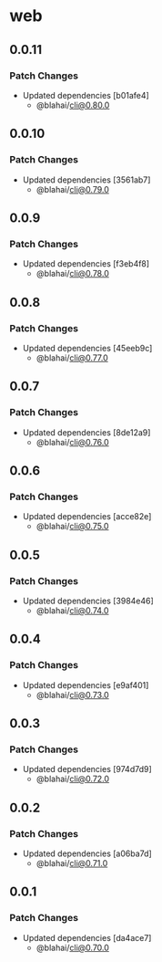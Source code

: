 # web

## 0.0.11

### Patch Changes

- Updated dependencies [b01afe4]
  - @blahai/cli@0.80.0

## 0.0.10

### Patch Changes

- Updated dependencies [3561ab7]
  - @blahai/cli@0.79.0

## 0.0.9

### Patch Changes

- Updated dependencies [f3eb4f8]
  - @blahai/cli@0.78.0

## 0.0.8

### Patch Changes

- Updated dependencies [45eeb9c]
  - @blahai/cli@0.77.0

## 0.0.7

### Patch Changes

- Updated dependencies [8de12a9]
  - @blahai/cli@0.76.0

## 0.0.6

### Patch Changes

- Updated dependencies [acce82e]
  - @blahai/cli@0.75.0

## 0.0.5

### Patch Changes

- Updated dependencies [3984e46]
  - @blahai/cli@0.74.0

## 0.0.4

### Patch Changes

- Updated dependencies [e9af401]
  - @blahai/cli@0.73.0

## 0.0.3

### Patch Changes

- Updated dependencies [974d7d9]
  - @blahai/cli@0.72.0

## 0.0.2

### Patch Changes

- Updated dependencies [a06ba7d]
  - @blahai/cli@0.71.0

## 0.0.1

### Patch Changes

- Updated dependencies [da4ace7]
  - @blahai/cli@0.70.0
